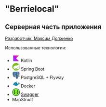 # "Berrielocal"
## Серверная часть приложения
[Разработчик: Максим Долженко](https://github.com/mADoTM)

Использованные технологии:
*  <img src="https://github.com/devicons/devicon/blob/master/icons/kotlin/kotlin-original.svg" style="width:25px; height:25px;"/> Kotlin
*  <img src="https://github.com/devicons/devicon/blob/master/icons/spring/spring-original.svg" style="width:25px; height:25px;"/> Spring Boot
*  <img src="https://github.com/devicons/devicon/blob/master/icons/postgresql/postgresql-original.svg" style="width:25px; height:25px;"/> PostgreSQL + Flyway
*  <img src="https://github.com/devicons/devicon/blob/master/icons/docker/docker-original.svg" style="width:25px; height:25px;"/> Docker
*  <img src="https://github.com/devicons/devicon/blob/master/icons/swagger/swagger-original.svg" style="width:25px; height:25px;"/> [Swagger](http://217.25.92.9:1111/swagger-ui/index.html#/)
* MapStruct
